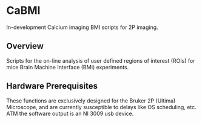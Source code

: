 # CaBMI
In-development Calcium imaging BMI scripts for 2P imaging.

## Overview

Scripts for the on-line analysis of user defined regions of interest (ROIs) for
mice Brain Machine Interface (BMI) experiments.

## Hardware Prerequisites

These functions are exclusively designed for the Bruker 2P (Ultima) Microscope,
and are currently susceptible to delays like OS scheduling, etc.
ATM the software output is an NI 3009 usb device.
